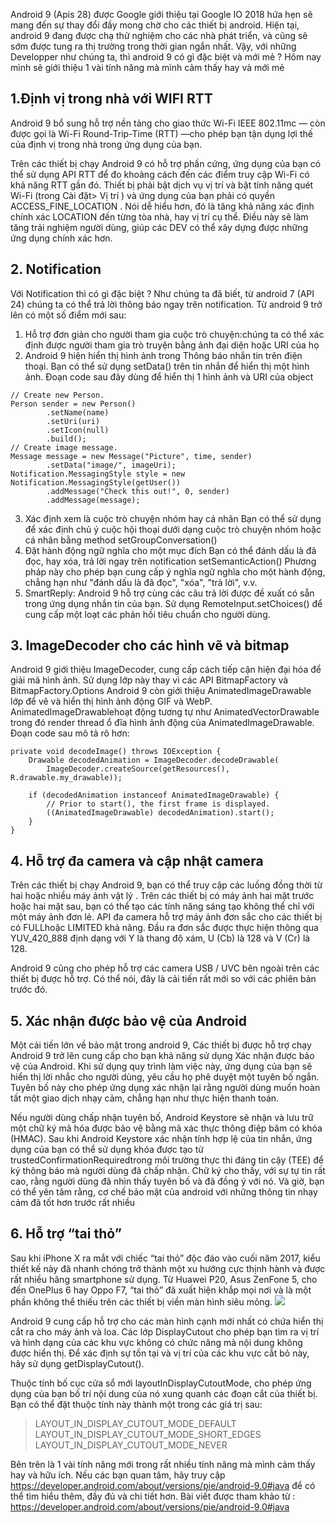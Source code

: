 Android 9 (Apis 28) được Google giới thiệu tại Google IO 2018 hứa hẹn sẽ mang đến sự thay đổi đầy mong chờ cho các thiết bị android. Hiện tại, android 9 đang được chạ thử nghiệm cho các nhà phát triển, và cũng sẽ sớm được tung ra thị trường trong thời gian ngắn nhất. Vậy, với những Developper như chúng ta, thì android 9 có gì đặc biệt và mới mẻ ? Hôm nay mình sẽ giới thiệu 1 vài tính năng mà mình cảm thấy hay và mới mẻ
## 1.Định vị trong nhà với WIFI RTT
Android 9 bổ sung hỗ trợ nền tảng cho giao thức Wi-Fi IEEE 802.11mc — còn được gọi là Wi-Fi Round-Trip-Time (RTT) —cho phép bạn tận dụng lợi thế của định vị trong nhà trong ứng dụng của bạn.

Trên các thiết bị chạy Android 9 có hỗ trợ phần cứng, ứng dụng của bạn có thể sử dụng API RTT để đo khoảng cách đến các điểm truy cập Wi-Fi có khả năng RTT gần đó. Thiết bị phải bật dịch vụ vị trí và bật tính năng quét Wi-Fi (trong Cài đặt> Vị trí ) và ứng dụng của bạn phải có quyền ACCESS_FINE_LOCATION . Nói dễ hiểu hơn, đó là tăng khả năng xác định chính xác LOCATION đến từng tòa nhà, hay vị trí cụ thể. Điều này sẽ làm tăng trải nghiệm người dùng, giúp các DEV có thể xây dựng được những ứng dụng chính xác hơn. 
## 2. Notification
Với Notification thì có gì đặc biệt ?
Như chúng ta đã biết, từ android 7 (API 24) chúng ta có thể trả lời thông báo ngay trên notification. Từ android 9 trở lên có một số điểm mới sau:
1. Hỗ trợ đơn giản cho người tham gia cuộc trò chuyện:chúng ta có thể xác định được người tham gia trò truyện bằng ảnh đại diện hoặc URI của họ
2. Android 9 hiện hiển thị hình ảnh trong Thông báo nhắn tin trên điện thoại. Bạn có thể sử dụng setData() trên tin nhắn để hiển thị một hình ảnh. Đoạn code sau đây dùng để hiển thị 1 hình ảnh và URI của object
```
// Create new Person.
Person sender = new Person()
        .setName(name)
        .setUri(uri)
        .setIcon(null)
        .build();
// Create image message.
Message message = new Message("Picture", time, sender)
        .setData("image/", imageUri);
Notification.MessagingStyle style = new Notification.MessagingStyle(getUser())
        .addMessage("Check this out!", 0, sender)
        .addMessage(message);
```

3. Xác định xem là cuộc trò chuyện nhóm hay cá nhân
 Bạn có thể sử dụng để xác định chủ ý cuộc hội thoại dưới dạng cuộc trò chuyện nhóm hoặc cá nhân bằng method setGroupConversation()
 4. Đặt hành động ngữ nghĩa cho một mục đích
 Bạn có thể đánh dấu là đã đọc, hay xóa, trả lời ngay trên notification
 setSemanticAction() Phương pháp này cho phép bạn cung cấp ý nghĩa ngữ nghĩa cho một hành động, chẳng hạn như "đánh dấu là đã đọc", "xóa", "trả lời", v.v.
 5. SmartReply: Android 9 hỗ trợ cùng các câu trả lời được đề xuất có sẵn trong ứng dụng nhắn tin của bạn. Sử dụng RemoteInput.setChoices() để cung cấp một loạt các phản hồi tiêu chuẩn cho người dùng.
 
## 3.  ImageDecoder cho các hình vẽ và bitmap
Android 9 giới thiệu ImageDecoder, cung cấp cách tiếp cận hiện đại hóa để giải mã hình ảnh. Sử dụng lớp này thay vì các API BitmapFactory và BitmapFactory.Options
Android 9 còn giới thiệu AnimatedImageDrawable lớp để vẽ và hiển thị hình ảnh động GIF và WebP. AnimatedImageDrawablehoạt động tương tự như AnimatedVectorDrawable trong đó render thread ổ đĩa hình ảnh động của AnimatedImageDrawable. Đoạn code sau mô tả rõ hơn:
```
private void decodeImage() throws IOException {
    Drawable decodedAnimation = ImageDecoder.decodeDrawable(
        ImageDecoder.createSource(getResources(), R.drawable.my_drawable));

    if (decodedAnimation instanceof AnimatedImageDrawable) {
        // Prior to start(), the first frame is displayed.
        ((AnimatedImageDrawable) decodedAnimation).start();
    }
}
```
## 4. Hỗ trợ đa camera và cập nhật camera
Trên các thiết bị chạy Android 9, bạn có thể truy cập các luồng đồng thời từ hai hoặc nhiều máy ảnh vật lý . Trên các thiết bị có máy ảnh hai mặt trước hoặc hai mặt sau, bạn có thể tạo các tính năng sáng tạo không thể chỉ với một máy ảnh đơn lẻ. 
 API đa camera hỗ trợ máy ảnh đơn sắc cho các thiết bị có FULLhoặc LIMITED khả năng. Đầu ra đơn sắc được thực hiện thông qua YUV_420_888 định dạng với Y là thang độ xám, U (Cb) là 128 và V (Cr) là 128.

Android 9 cũng cho phép hỗ trợ các camera USB / UVC bên ngoài trên các thiết bị được hỗ trợ.
 Có thể nói, đây là cải tiến rất mới so với các phiên bản trước đó. 
## 5. Xác nhận được bảo vệ của Android
Một cải tiến lớn về bảo mật trong android 9, Các thiết bị được hỗ trợ chạy Android 9 trở lên cung cấp cho bạn khả năng sử dụng Xác nhận được bảo vệ của Android. Khi sử dụng quy trình làm việc này, ứng dụng của bạn sẽ hiển thị lời nhắc cho người dùng, yêu cầu họ phê duyệt một tuyên bố ngắn. Tuyên bố này cho phép ứng dụng xác nhận lại rằng người dùng muốn hoàn tất một giao dịch nhạy cảm, chẳng hạn như thực hiện thanh toán.

Nếu người dùng chấp nhận tuyên bố, Android Keystore sẽ nhận và lưu trữ một chữ ký mã hóa được bảo vệ bằng mã xác thực thông điệp băm có khóa (HMAC). Sau khi Android Keystore xác nhận tính hợp lệ của tin nhắn, ứng dụng của bạn có thể sử dụng khóa được tạo từ trustedConfirmationRequiredtrong môi trường thực thi đáng tin cậy (TEE) để ký thông báo mà người dùng đã chấp nhận. Chữ ký cho thấy, với sự tự tin rất cao, rằng người dùng đã nhìn thấy tuyên bố và đã đồng ý với nó. Và giờ, bạn có thể yên tâm rằng, cơ chế bảo mật của android với những thông tin nhạy cảm đã tốt hơn trước rất nhiều

## 6. Hỗ trợ “tai thỏ”
Sau khi iPhone X ra mắt với chiếc “tai thỏ” độc đáo vào cuối năm 2017, kiểu thiết kế này đã nhanh chóng trở thành một xu hướng cực thịnh hành và được rất nhiều hãng smartphone sử dụng. Từ Huawei P20, Asus ZenFone 5, cho đến OnePlus 6 hay Oppo F7, “tai thỏ” đã xuất hiện khắp mọi nơi và là một phần không thể thiếu trên các thiết bị viền màn hình siêu mỏng.
![](https://images.viblo.asia/6325ec82-246e-4895-bcf0-9f1182489241.png)

Android 9 cung cấp hỗ trợ cho các màn hình cạnh mới nhất có chứa hiển thị cắt ra cho máy ảnh và loa. Các lớp DisplayCutout  cho phép bạn tìm ra vị trí và hình dạng của các khu vực không có chức năng mà nội dung không được hiển thị. Để xác định sự tồn tại và vị trí của các khu vực cắt bỏ này, hãy sử dụng getDisplayCutout().

Thuộc tính bố cục cửa sổ mới layoutInDisplayCutoutMode, cho phép ứng dụng của bạn bố trí nội dung của nó xung quanh các đoạn cắt của thiết bị. Bạn có thể đặt thuộc tính này thành một trong các giá trị sau:

> LAYOUT_IN_DISPLAY_CUTOUT_MODE_DEFAULT
LAYOUT_IN_DISPLAY_CUTOUT_MODE_SHORT_EDGES
LAYOUT_IN_DISPLAY_CUTOUT_MODE_NEVER


Bên trên là 1 vài tính năng mới trong rất nhiều tính năng mà mình cảm thấy hay và hữu ích. Nếu các bạn quan tâm, hãy truy cập https://developer.android.com/about/versions/pie/android-9.0#java  để có thể tìm hiểu thêm, đầy đủ và chi tiết hơn. 
Bài viết được tham khảo từ : https://developer.android.com/about/versions/pie/android-9.0#java